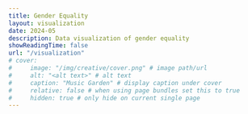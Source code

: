 ```yaml
--- 
title: Gender Equality
layout: visualization
date: 2024-05
description: Data visualization of gender equality
showReadingTime: false
url: "/visualization"
# cover:
#     image: "/img/creative/cover.png" # image path/url
#     alt: "<alt text>" # alt text
#     caption: "Music Garden" # display caption under cover
#     relative: false # when using page bundles set this to true
#     hidden: true # only hide on current single page
---
```

